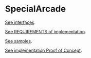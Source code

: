# SpecialArcade

[See interfaces](annotated.html).

[See REQUIREMENTS of implementation](md_README.html).

[See samples](md_docs_samples.html).

[See implementation Proof of Concept](md_docs_proof_of_concept.html).

